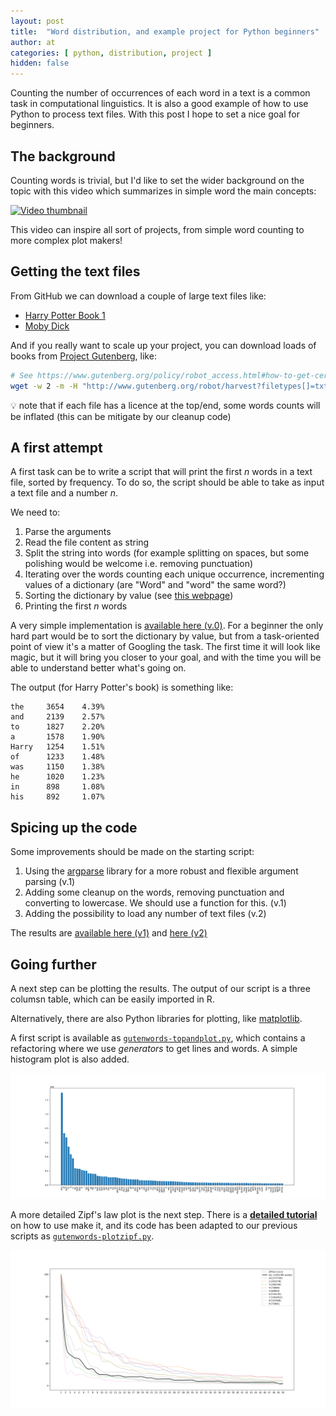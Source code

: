 ```yaml
---
layout: post
title:  "Word distribution, and example project for Python beginners"
author: at
categories: [ python, distribution, project ]
hidden: false
---
```


Counting the number of occurrences of each word in a text is a common task in computational linguistics. 
It is also a good example of how to use Python to process text files. 
With this post I hope to set a nice goal for beginners.


## The background

Counting words is trivial, but I'd like to set the wider background on the topic
with this video which summarizes in simple word the main concepts:

[![Video thumbnail](https://img.youtube.com/vi/fCn8zs912OE/3.jpg)](https://www.youtube.com/watch?v=fCn8zs912OE")

This video can inspire all sort of projects, from simple word counting to more complex plot makers!

## Getting the text files

From GitHub we can download a couple of large text files like:
* [Harry Potter Book 1](https://raw.githubusercontent.com/formcept/whiteboard/master/nbviewer/notebooks/data/harrypotter/Book%201%20-%20The%20Philosopher's%20Stone.txt")
* [Moby Dick](https://gist.githubusercontent.com/StevenClontz/4445774/raw/1722a289b665d940495645a5eaaad4da8e3ad4c7/mobydick.txt)

And if you really want to scale up your project, you can download loads of books from [Project Gutenberg](https://www.gutenberg.org/), like:

```bash
# See https://www.gutenberg.org/policy/robot_access.html#how-to-get-certain-ebook-files
wget -w 2 -m -H "http://www.gutenberg.org/robot/harvest?filetypes[]=txt&langs[]=en"
```

:bulb: note that if each file has a licence at the top/end, some words counts will be inflated (this can be
mitigate by our cleanup code)

## A first attempt

A first task can be to write a script that will print the first *n* words in a text file, sorted by frequency.
To do so, the script should be able to take as input a text file and a number *n*.

We need to:

1. Parse the arguments
2. Read the file content as string
3. Split the string into words (for example splitting on spaces, but some polishing would be welcome i.e. removing punctuation)
4. Iterating over the words counting each unique occurrence, incrementing values of a dictionary (are "Word" and "word" the same word?)
5. Sorting the dictionary by value (see [this webpage](https://realpython.com/sort-python-dictionary/))
6. Printing the first *n* words

A very simple implementation is [available here (v.0)](https://github.com/telatin/learn_bash/blob/master/scripts/gutenwords_0.py).
For a beginner the only hard part would be to sort the dictionary by value, but from a task-oriented point of view
it's a matter of Googling the task. The first time it will look like magic, but it will bring you closer to your goal,
and with the time you will be able to understand better what's going on.

The output (for Harry Potter's book) is something like:

```text
the     3654    4.39%
and     2139    2.57%
to      1827    2.20%
a       1578    1.90%
Harry   1254    1.51%
of      1233    1.48%
was     1150    1.38%
he      1020    1.23%
in      898     1.08%
his     892     1.07%
```

## Spicing up the code

Some improvements should be made on the starting script:

1. Using the [argparse](https://docs.python.org/3/howto/argparse.html) library for a more robust and flexible argument parsing (v.1)
2. Adding some cleanup on the words, removing punctuation and converting to lowercase. We should use a function for this. (v.1)
3. Adding the possibility to load any number of text files (v.2)

The results are [available here (v1)](https://github.com/telatin/learn_bash/blob/master/scripts/gutenwords_1.py) and [here (v2)](https://github.com/telatin/learn_bash/blob/master/scripts/gutenwords_2.py)

## Going further

A next step can be plotting the results. The output of our script is a three columsn table, which can be 
easily imported in R.

Alternatively, there are also Python libraries for plotting, like [matplotlib](https://matplotlib.org/).


A first script is available as
[`gutenwords-topandplot.py`](https://github.com/telatin/learn_bash/blob/master/scripts/gutenwords-topandplot.py),
which contains a refactoring where we use *generators* to get lines and words. 
A simple histogram plot is also added.

![Example plot](https://github.com/telatin/learn_bash/blob/master/files/gutenberg-freq.png)

A more detailed Zipf's law plot is the next step.
There is a **[detailed tutorial](https://www.thepythoncode.com/article/plot-zipfs-law-using-matplotlib-python)**
on how to use make it, and its code has been adapted to our previous scripts as
[`gutenwords-plotzipf.py`](https://github.com/telatin/learn_bash/blob/master/scripts/gutenwords-plotzipf.py).

![Example plot](https://github.com/telatin/learn_bash/blob/master/files/gutenberg-plot.png)



